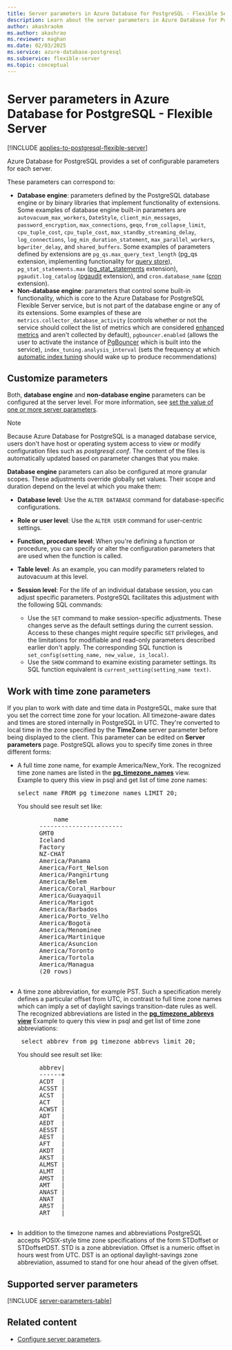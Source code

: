 ```yaml
---
title: Server parameters in Azure Database for PostgreSQL - Flexible Server
description: Learn about the server parameters in Azure Database for PostgreSQL - Flexible Server.
author: akashraokm
ms.author: akashrao
ms.reviewer: maghan
ms.date: 02/03/2025
ms.service: azure-database-postgresql
ms.subservice: flexible-server
ms.topic: conceptual
---
```


# Server parameters in Azure Database for PostgreSQL - Flexible Server

[!INCLUDE [applies-to-postgresql-flexible-server](~/reusable-content/ce-skilling/azure/includes/postgresql/includes/applies-to-postgresql-flexible-server.md)]

Azure Database for PostgreSQL provides a set of configurable parameters for each server.

These parameters can correspond to:

- **Database engine**: parameters defined by the PostgreSQL database engine or by binary libraries that implement functionality of extensions. Some examples of database engine built-in parameters are `autovacuum_max_workers`, `DateStyle`, `client_min_messages`, `password_encryption`, `max_connections`, `geqo`, `from_collapse_limit`, `cpu_tuple_cost`, `cpu_tuple_cost`, `max_standby_streaming_delay`, `log_connections`, `log_min_duration_statement`, `max_parallel_workers`, `bgwriter_delay`, and `shared_buffers`. Some examples of parameters defined by extensions are `pg_qs.max_query_text_length` (pg_qs extension, implementing functionality for [query store](concepts-query-store.md)), `pg_stat_statements.max` ([pg_stat_statements](https://www.postgresql.org/docs/current/pgstatstatements.html#PGSTATSTATEMENTS-CONFIG-PARAMS) extension), `pgaudit.log_catalog` ([pgaudit](https://github.com/pgaudit/pgaudit) extension), and `cron.database_name` ([cron](https://github.com/citusdata/pg_cron) extension).
- **Non-database engine**: parameters that control some built-in functionality, which is core to the Azure Database for PostgreSQL Flexible Server service, but is not part of the database engine or any of its extensions. Some examples of these are `metrics.collector_database_activity` (controls whether or not the service should collect the list of metrics which are considered [enhanced metrics](concepts-monitoring.md#enhanced-metrics) and aren't collected by default), `pgbouncer.enabled` (allows the user to activate the instance of [PgBouncer](concepts-pgbouncer.md) which is built into the service), `index_tuning.analysis_interval` (sets the frequency at which [automatic index tuning](concepts-index-tuning.md) should wake up to produce recommendations)

## Customize parameters

Both, **database engine** and **non-database engine** parameters can be configured at the server level. For more information, see [set the value of one or more server parameters](how-to-server-parameters-set-value.md).

> [!NOTE]
> Because Azure Database for PostgreSQL is a managed database service, users don't have host or operating system access to view or modify configuration files such as *postgresql.conf*. The content of the files is automatically updated based on parameter changes that you make.

**Database engine** parameters can also be configured at more granular scopes. These adjustments override globally set values. Their scope and duration depend on the level at which you make them:

* **Database level**: Use the `ALTER DATABASE` command for database-specific configurations.
* **Role or user level**: Use the `ALTER USER` command for user-centric settings.
* **Function, procedure level**: When you're defining a function or procedure, you can specify or alter the configuration parameters that are used when the function is called.
* **Table level**: As an example, you can modify parameters related to autovacuum at this level.
* **Session level**: For the life of an individual database session, you can adjust specific parameters. PostgreSQL facilitates this adjustment with the following SQL commands:

  * Use the `SET` command to make session-specific adjustments. These changes serve as the default settings during the current session. Access to these changes might require specific `SET` privileges, and the limitations for modifiable and read-only parameters described earlier don't apply. The corresponding SQL function is `set_config(setting_name, new_value, is_local)`.
  * Use the `SHOW` command to examine existing parameter settings. Its SQL function equivalent is `current_setting(setting_name text)`.


## Work with time zone parameters
If you plan to work with date and time data in PostgreSQL, make sure that you set the correct time zone for your location. All timezone-aware dates and times are stored internally in PostgreSQL in UTC. They're converted to local time in the zone specified by the **TimeZone** server parameter before being displayed to the client. This parameter can be edited on **Server parameters** page. 
PostgreSQL allows you to specify time zones in three different forms:

- A full time zone name, for example America/New_York. The recognized time zone names are listed in the [**pg_timezone_names**](https://www.postgresql.org/docs/9.2/view-pg-timezone-names.html) view.  
   Example to query this view in psql and get list of time zone names:
   <pre>select name FROM pg_timezone_names LIMIT 20;</pre>

   You should see result set like:

   <pre>
            name
        -----------------------
        GMT0
        Iceland
        Factory
        NZ-CHAT
        America/Panama
        America/Fort_Nelson
        America/Pangnirtung
        America/Belem
        America/Coral_Harbour
        America/Guayaquil
        America/Marigot
        America/Barbados
        America/Porto_Velho
        America/Bogota
        America/Menominee
        America/Martinique
        America/Asuncion
        America/Toronto
        America/Tortola
        America/Managua
        (20 rows)
    </pre>
   
- A time zone abbreviation, for example PST. Such a specification merely defines a particular offset from UTC, in contrast to full time zone names which can imply a set of daylight savings transition-date rules as well. The recognized abbreviations are listed in the [**pg_timezone_abbrevs view**](https://www.postgresql.org/docs/current/view-pg-timezone-abbrevs.html)
   Example to query this view in psql and get list of time zone abbreviations:

   <pre> select abbrev from pg_timezone_abbrevs limit 20;</pre>

    You should see result set like:

     <pre>
        abbrev|
        ------+
        ACDT  |
        ACSST |
        ACST  |
        ACT   |
        ACWST |
        ADT   |
        AEDT  |
        AESST |
        AEST  |
        AFT   |
        AKDT  |
        AKST  |
        ALMST |
        ALMT  |
        AMST  |
        AMT   |
        ANAST |
        ANAT  |
        ARST  |
        ART   |
    </pre>

- In addition to the timezone names and abbreviations PostgreSQL accepts POSIX-style time zone specifications of the form STDoffset or STDoffsetDST. STD is a zone abbreviation. Offset is a numeric offset in hours west from UTC. DST is an optional daylight-savings zone abbreviation, assumed to stand for one hour ahead of the given offset.

## Supported server parameters

[!INCLUDE [server-parameters-table](includes/server-parameters-table.md)]


## Related content

- [Configure server parameters](how-to-server-parameters-list-all.md).

